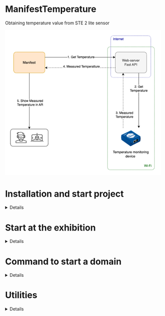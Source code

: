 # ManifestTemperature

Obtaining temperature value from STE 2 lite sensor

![Temperature Sensor](images/temperature_monitoring.png)

# Installation and start project
<details>

Create a virtual environment
```sh
python -m venv venv
```
Then activate the virtual environment
```sh
source venv/bin/activate  
```
Install all dependencies
```sh
pip install -r requirements.txt  
```
Start the project
```sh
uvicorn main:app --host 0.0.0.0 --port 8000
```
</details>

# Start at the exhibition
<details>
Go to project directory

```sh
cd Documents/ManifestTemperature
```

Activate the virtual environment

```sh
source venv/bin/activate
```

Start the project
```sh
uvicorn main:app --host 0.0.0.0 --port 8000
```

Start the serveo in the new terminal
```sh
ssh -R manifest-temperature-sensor:80:localhost:8000 serveo.net
```
</details>

# Command to start a domain

<details>

```sh
ssh -R manifesttemperaturesensor:80:localhost:8000 serveo.net
```

```sh
ssh -R manifest-temp-sensor:80:localhost:8000 serveo.net
```

```sh
ssh -R manifest-temperature-sensor:80:localhost:8000 serveo.net
```

url to temperature:

https://manifest-temperature-sensor.serveo.net/get_temperature

</details>


# Utilities
<details>

Link for device information
https://www.hw-group.com/device/ste2-lite

Link for settings domain
https://serveo.net/

Link to a program for searching for devices on the network, available only on the Windows operating system
https://www.hw-group.com/files/download/sw/version/hwg-config_1-2-3.exe

</details>
